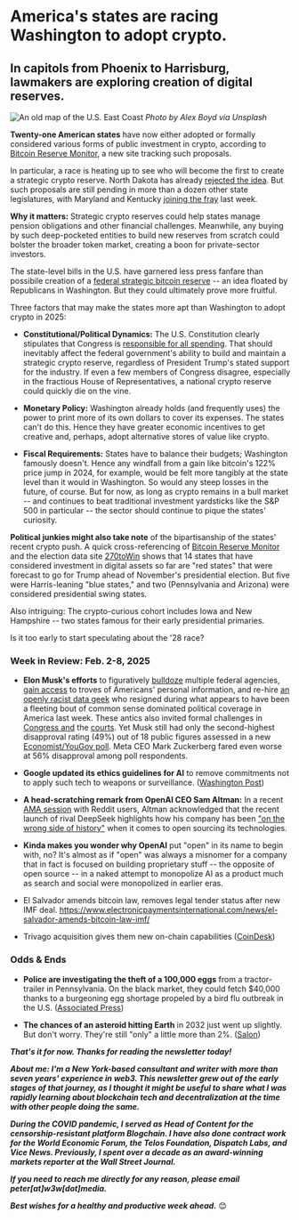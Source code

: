 # America's states are racing Washington to adopt crypto.
## In capitols from Phoenix to Harrisburg, lawmakers are exploring creation of digital reserves.

![An old map of the U.S. East Coast](https://w3w.news/img/alex-boyd-1920.jpg)
*Photo by Alex Boyd via Unsplash*

**Twenty-one American states** have now either adopted or formally considered various forms of public investment in crypto, according to [Bitcoin Reserve Monitor](https://bitcoinreservemonitor.com/), a new site tracking such proposals.

In particular, a race is heating up to see who will become the first to create a strategic crypto reserve. North Dakota has already [rejected the idea](https://bitcoinreservemonitor.com/usa/north-dakota). But such proposals are still pending in more than a dozen other state legislatures, with Maryland and Kentucky [joining the fray](https://decrypt.co/305098/kentucky-maryland-latest-states-bitcoin-reserve) last week.

**Why it matters:** Strategic crypto reserves could help states manage pension obligations and other financial challenges. Meanwhile, any buying by such deep-pocketed entities to build new reserves from scratch could bolster the broader token market, creating a boon for private-sector investors.

The state-level bills in the U.S. have garnered less press fanfare than possibile creation of a [federal strategic bitcoin reserve](https://www.lummis.senate.gov/press-releases/lummis-introduces-strategic-bitcoin-reserve-legislation/) -- an idea floated by Republicans in Washington. But they could ultimately prove more fruitful.

Three factors that may make the states more apt than Washington to adopt crypto in 2025:

- **Constitutional/Political Dynamics:** The U.S. Constitution clearly stipulates that Congress is [responsible for all spending](https://constitutioncenter.org/the-constitution/articles/article-i/clauses/756). That should inevitably affect the federal government's ability to build and maintain a strategic crypto reserve, regardless of President Trump's stated support for the industry. If even a few members of Congress disagree, especially in the fractious House of Representatives, a national crypto reserve could quickly die on the vine.

- **Monetary Policy:** Washington already holds (and frequently uses) the power to print more of its own dollars to cover its expenses. The states can't do this. Hence they have greater economic incentives to get creative and, perhaps, adopt alternative stores of value like crypto.

- **Fiscal Requirements:** States have to balance their budgets; Washington famously doesn't. Hence any windfall from a gain like bitcoin's 122% price jump in 2024, for example, would be felt more tangibly at the state level than it would in Washington. So would any steep losses in the future, of course. But for now, as long as crypto remains in a bull market -- and continues to beat traditional investment yardsticks like the S&P 500 in particular -- the sector should continue to pique the states' curiosity.

**Political junkies might also take note** of the bipartisanship of the states' recent crypto push. A quick cross-referencing of [Bitcoin Reserve Monitor](https://bitcoinreservemonitor.com/) and the election data site [270toWin](https://www.270towin.com/) shows that 14 states that have considered investment in digital assets so far are "red states" that were forecast to go for Trump ahead of November's presidential election. But five were Harris-leaning "blue states," and two (Pennsylvania and Arizona) were considered presidential swing states.

Also intriguing: The crypto-curious cohort includes Iowa and New Hampshire -- two states famous for their early presidential primaries.

Is it too early to start speculating about the '28 race?

### Week in Review: Feb. 2-8, 2025

- **Elon Musk's efforts** to figuratively [bulldoze](https://www.nytimes.com/2025/02/03/us/politics/musk-federal-government.html) multiple federal agencies, [gain access](https://apnews.com/article/donald-trump-elon-musk-doge-treasury-5e26cc80fcb766981cea56afd57ae759) to troves of Americans' personal information, and re-hire [an openly racist data geek](https://www.bbc.com/news/articles/c93q625y04wo) who resigned during what appears to have been a fleeting bout of common sense dominated political coverage in America last week. These antics also invited formal challenges in [Congress and]() the [courts](). Yet Musk still had only the second-highest disapproval rating (49%) out of 18 public figures assessed in a new [Economist/YouGov poll](https://d3nkl3psvxxpe9.cloudfront.net/documents/econtoplines_c1AfT3R.pdf). Meta CEO Mark Zuckerberg fared even worse at 56% disapproval among poll respondents. 

- **Google updated its ethics guidelines for AI** to remove commitments not to apply such tech to weapons or surveillance. ([Washington Post](https://news.google.com/read/CBMijgFBVV95cUxPTTJsT0kza2tOM3lsb1paaGJzdkdpbGRXdFhlLThfZzFjcTNPaFVsNGRONXYtbi1yekp0VzlCckVUZHAwcTVDUEllTFM5d0Q3VGxwX3pfVGpRczFMVVRJa3ZUS2RKbUIxbWE5UWtuOXZFUjI5cVBEOUVRc0pXaDJxUF9HRGpnc3ZEMUNuN0VR?hl=en-US&gl=US&ceid=US%3Aen))

- **A head-scratching remark from OpenAI CEO Sam Altman:** In a recent [AMA session](https://www.reddit.com/r/OpenAI/comments/1ieonxv/ama_with_openais_sam_altman_mark_chen_kevin_weil/?rdt=56101) with Reddit users, Altman acknowledged that the recent launch of rival DeepSeek highlights how his company has been ["on the wrong side of history"]() when it comes to open sourcing its technologies.

- **Kinda makes you wonder why OpenAI** put "open" in its name to begin with, no? It's almost as if "open" was always a misnomer for a company that in fact is focused on building proprietary stuff -- the opposite of open source -- in a naked attempt to monopolize AI as a product much as search and social were monopolized in earlier eras.

- El Salvador amends bitcoin law, removes legal tender status after new IMF deal. https://www.electronicpaymentsinternational.com/news/el-salvador-amends-bitcoin-law-imf/

- Trivago acquisition gives them new on-chain capabilities ([CoinDesk](https://www.coindesk.com/business/2025/02/04/trivago-adds-travala-s-hotel-inventory-gaining-crypto-payment-options))

### Odds & Ends

- **Police are investigating the theft of a 100,000 eggs** from a tractor-trailer in Pennsylvania. On the black market, they could fetch $40,000 thanks to a burgeoning egg shortage propeled by a bird flu outbreak in the U.S. ([Associated Press](https://apnews.com/article/eggs-stolen-pennsylvania-100000-c1c260ca05b9f84612c61071cb504939))

- **The chances of an asteroid hitting Earth** in 2032 just went up slightly. But don't worry. They're still "only" a little more than 2%. ([Salon](https://www.salon.com/2025/02/08/the-odds-of-an-asteroid-hitting-earth-in-2032-just-went-slightly-up/))


_**That's it for now. Thanks for reading the newsletter today!**_

_**About me: I'm a New York-based consultant and writer with more than seven years' experience in web3. This newsletter grew out of the early stages of that journey, as I thought it might be useful to share what I was rapidly learning about blockchain tech and decentralization at the time with other people doing the same.**_

 _**During the COVID pandemic, I served as Head of Content for the censorship-resistant platform Blogchain. I have also done contract work for the World Economic Forum, the Telos Foundation, Dispatch Labs, and Vice News. Previously, I spent over a decade as an award-winning markets reporter at the Wall Street Journal.**_

 _**If you need to reach me directly for any reason, please email peter[at]w3w[dot]media.**_

 _**Best wishes for a healthy and productive week ahead.**_ 😊
